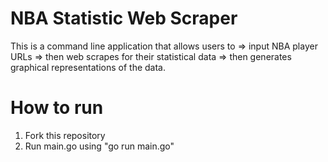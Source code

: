 # NBA Statistic Web Scraper

This is a command line application that allows users to 
=> input NBA player URLs
=> then web scrapes for their statistical data
=> then generates graphical representations of the data.

# How to run

1. Fork this repository
2. Run main.go using "go run main.go"

